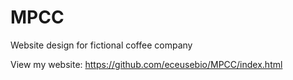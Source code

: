 # MPCC
Website design for fictional coffee company

View my website: https://github.com/eceusebio/MPCC/index.html 

